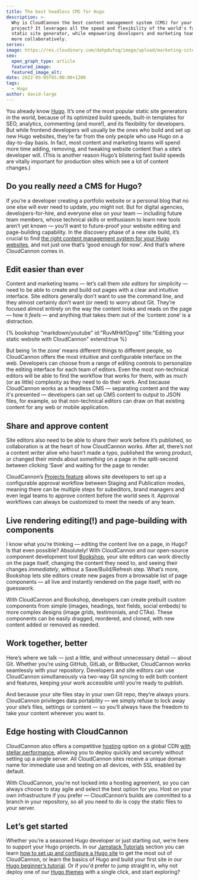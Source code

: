 ```yaml
---
title: The best headless CMS for Hugo
description: >-
  Why is CloudCannon the best content management system (CMS) for your next Hugo
  project? It leverages all the speed and flexibility of the world's fastest
  static site generator, while empowering developers and marketing teams to work
  more collaboratively.
series:
image: https://res.cloudinary.com/dahpdufoq/image/upload/marketing-site/cc-and-hugo.jpg
seo:
  open_graph_type: article
  featured_image:
  featured_image_alt:
date: 2022-05-05T05:00:00+1200
tags:
  - Hugo
author: david-large
---
```

You already know [Hugo](https://gohugo.io/). It’s one of the most popular static site generators in the world, because of its optimized build speeds, built-in templates for SEO, analytics, commenting (and more\!), and its flexibility for developers. But while frontend developers will usually be the ones who build and set up new Hugo websites, they’re far from the only people who use Hugo on a day-to-day basis. In fact, most content and marketing teams will spend more time adding, removing, and tweaking website content than a site’s developer will. (This is another reason Hugo’s blistering fast build speeds are vitally important for production sites which see a lot of content changes.)

## Do you really *need* a CMS for Hugo?

If you’re a developer creating a portfolio website or a personal blog that no one else will ever need to update, *you* might not. But for digital agencies, developers-for-hire, and everyone else on your team — including future team members, whose technical skills or enthusiasm to learn new tools aren’t yet known — you’ll want to future-proof your website editing and page-building capability. In the discovery phase of a new site build, it’s crucial to find [the right content management system for your Hugo websites](https://cloudcannon.com/hugo-cms/), and not just one that’s ‘good enough for now’. And that’s where CloudCannon comes in.

## Edit easier than ever

Content and marketing teams — let’s call them *site editors* for simplicity — need to be able to create and build out pages with a clear and intuitive interface. Site editors generally don’t want to use the command line, and they almost certainly don’t want (or need) to worry about Git. They’re focused almost entirely on the way the content looks and reads on the page — how it *feels* — and anything that takes them out of the ‘content zone’ is a distraction.

{% bookshop "markdown/youtube" id:"RuvMHkfOpvg" title:"Editing your static website with CloudCannon" extend:true %}

But being ‘in the zone’ means different things to different people, so
CloudCannon offers the most intuitive and configurable interface on the
web. Developers can choose from a range of editing controls to personalize
the editing interface for each team of editors. Even the most
non-technical editors will be able to find the workflow that works for
them, with as much (or as little) complexity as they need to do their
work. And because CloudCannon works as a headless CMS — separating content
and the way it's presented — developers can set up CMS content to output
to JSON files, for example, so that non-technical editors can draw on that
existing content for any web or mobile application. 

## Share and approve content

Site editors also need to be able to share their work before it’s
published, so collaboration is at the heart of how CloudCannon works.
After all, there’s not a content writer alive who hasn’t made a typo,
published the wrong product, or changed their minds about *something* on a
page in the split-second between clicking ‘Save’ and waiting for the page
to render.

CloudCannon’s [Projects
feature](https://cloudcannon.com/documentation/articles/enabling-editor-branching-with-projects/?ssg=Hugo) allows site developers to set up a
configurable approval workflow between Staging and Publication modes,
meaning there can be multiple steps for subeditors, brand managers and
even legal teams to approve content before the world sees it. Approval
workflows can always be customized to meet the needs of any team.

## Live rendering editing(\!) and page-building with components

I know what you’re thinking — editing the content live on a page, in Hugo?
Is that even possible? Absolutely\! With CloudCannon and our open-source
component development tool
[Bookshop](https://github.com/CloudCannon/bookshop), your site editors can work directly on the
page itself, changing the content they need to, and seeing their changes
*immediately*, without a Save/Build/Refresh step. What’s more, Bookshop
lets site editors create new pages from a browsable list of page
components — all live and instantly rendered on the page itself, with no
guesswork.

With CloudCannon and Bookshop, developers can create prebuilt custom
components from simple (images, headings, text fields, social embeds) to
more complex designs (image grids, testimonials, and CTAs). These
components can be easily dragged, reordered, and cloned, with new content
added or removed as needed.

## Work together, better

Here’s where we talk — just a little, and without unnecessary detail —
about Git. Whether you’re using GitHub, GitLab, or Bitbucket, CloudCannon
works seamlessly with your repository. Developers and site editors can use
CloudCannon simultaneously via two-way Git syncing to edit both content
and features, keeping your work accessible until you’re ready to publish.

And because your site files stay in your own Git repo, they’re always
yours. CloudCannon privileges data portability — we simply refuse to lock
away your site’s files, settings or content — so you’ll always have the
freedom to take your content wherever you want to.

## Edge hosting with CloudCannon

CloudCannon also offers a competitive
[hosting](https://cloudcannon.com/features/edge-hosting/) option on a global CDN [with stellar
performance](https://cloudcannon.com/community/jamstack-hosting-comparison/), allowing you to deploy quickly and
securely without setting up a single server. All CloudCannon sites receive
a unique domain name for immediate use and testing on all devices, with
SSL enabled by default. 

With CloudCannon, you’re not locked into a hosting agreement, so you can
always choose to stay agile and select the best option for you. Host on
your own infrastructure if you prefer — CloudCannon’s builds are committed
to a branch in your repository, so all you need to do is copy the static
files to your server.

## Let’s get started

Whether you’re a seasoned Hugo developer or just starting out, we’re here
to support your Hugo projects. In our [Jamstack
Tutorials](https://cloudcannon.com/community/learn/) section you can learn [how to set up and configure a Hugo
site](https://cloudcannon.com/community/learn/hugo-cms---get-started-with-cloudcannon/) to get the most out of CloudCannon, or
learn the basics of Hugo and build your first site in our [Hugo beginner’s
tutorial](https://cloudcannon.com/community/learn/hugo-beginner-tutorial/). Or if you'd prefer to jump straight in,
why not deploy one of our [Hugo
themes](https://cloudcannon.com/community/themes/) with a single click, and start exploring?